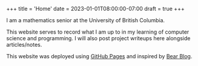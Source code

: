 +++
title = 'Home'
date = 2023-01-01T08:00:00-07:00
draft = true
+++

I am a mathematics senior at the University of British Columbia. 

This website serves to record what I am up to in my learning of computer science and programming. I will also post project writeups here alongside articles/notes. 

This website was deployed using [GitHub Pages](https://pages.github.com/) and inspired by [Bear Blog](https://www.bearblog.dev).
